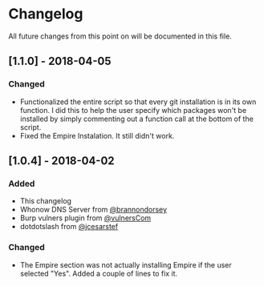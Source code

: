 # Changelog
All future changes from this point on will be documented in this file.

## [1.1.0] - 2018-04-05
### Changed
- Functionalized the entire script so that every git installation is in its own function. I did this to help the user specify which packages won't be installed by simply commenting out a function call at the bottom of the script.
- Fixed the Empire Instalation. It still didn't work.

## [1.0.4] - 2018-04-02
### Added
- This changelog
- Whonow DNS Server from [@brannondorsey](https://github.com/brannondorsey)
- Burp vulners plugin from [@vulnersCom](https://github.com/vulnersCom)
- dotdotslash from [@jcesarstef](https://github.com/jcesarstef)

### Changed
- The Empire section was not actually installing Empire if the user selected "Yes". Added a couple of lines to fix it.
